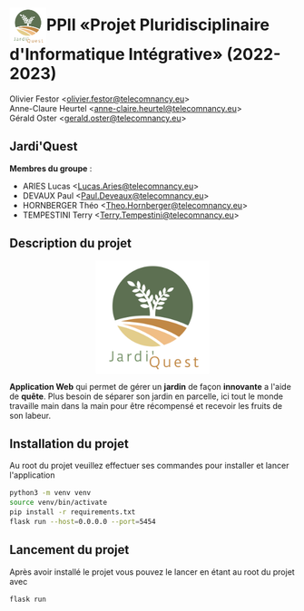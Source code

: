 # <img title="Jardi'Quest logo" alt="Logo de jardi'quest" src="./.res-readme/Jardi'Quest.svg" style="height: 65px; width: 65px; vertical-align: middle" width="65" height="65" >PPII «Projet Pluridisciplinaire d'Informatique Intégrative» (2022-2023) 

Olivier Festor <<olivier.festor@telecomnancy.eu>>  
Anne-Claure Heurtel <<anne-claire.heurtel@telecomnancy.eu>>  
Gérald Oster <<gerald.oster@telecomnancy.eu>>  


## Jardi'Quest

**Membres du groupe** :
- ARIES Lucas <<Lucas.Aries@telecomnancy.eu>>  
- DEVAUX Paul <<Paul.Deveaux@telecomnancy.eu>>  
- HORNBERGER Théo <<Theo.Hornberger@telecomnancy.eu>>  
- TEMPESTINI Terry <<Terry.Tempestini@telecomnancy.eu>>  

## Description du projet

<img title="Jardi'Quest logo" alt="Logo de jardi'quest" src="./.res-readme/Jardi'Quest.svg" style="height: 200px; width: 200px; margin: auto; display: block" width="200" height="200">

**Application Web** qui permet de gérer un **jardin** de façon **innovante** a l'aide de **quête**.
Plus besoin de séparer son jardin en parcelle, ici tout le monde travaille main dans la main pour être récompensé et recevoir les fruits de son labeur.


## Installation du projet
Au root du projet veuillez effectuer ses commandes pour installer et lancer l'application
```bash
python3 -m venv venv
source venv/bin/activate
pip install -r requirements.txt
flask run --host=0.0.0.0 --port=5454
```

## Lancement du projet
Après avoir installé le projet vous pouvez le lancer en étant au root du projet avec
```bash
flask run
```